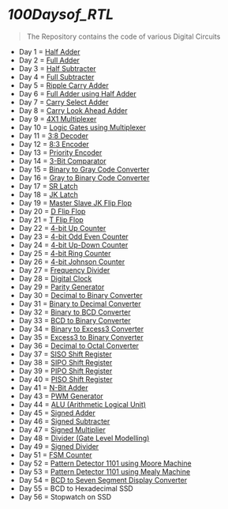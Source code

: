 # ***100Daysof_RTL***
> The Repository contains the code of various Digital Circuits

 *  Day 1 = [Half Adder](https://github.com/maazm007/100Daysof_RTL/tree/main/1-%20Half%20Adder)
 *  Day 2 = [Full Adder](https://github.com/maazm007/100Daysof_RTL/tree/main/2-%20Full%20Adder)
 *  Day 3 = [Half Subtracter](https://github.com/maazm007/100Daysof_RTL/tree/main/3-%20Half%20Subtracter)
 *  Day 4 = [Full Subtracter](https://github.com/maazm007/100Daysof_RTL/tree/main/4-%20Full%20Subtracter)
 *  Day 5 = [Ripple Carry Adder](https://github.com/maazm007/100Daysof_RTL/tree/main/5-%20Ripple%20Carry%20Adder)
 *  Day 6 = [Full Adder using Half Adder](https://github.com/maazm007/100Daysof_RTL/tree/main/6-%20Full%20Adder%20using%20Half%20Adder)
 *  Day 7 = [Carry Select Adder](https://github.com/maazm007/100Daysof_RTL/tree/main/7-%20Carry%20Select%20Adder)
 *  Day 8 = [Carry Look Ahead Adder](https://github.com/maazm007/100Daysof_RTL/tree/main/8-%20Carry%20Look%20Ahead%20Adder)
 *  Day 9 = [4X1 Multiplexer](https://github.com/maazm007/100Daysof_RTL/tree/main/9-%204-1%20Multiplexer)
 *  Day 10 = [Logic Gates using Multiplexer](https://github.com/maazm007/100Daysof_RTL/tree/main/10-%20Gates%20using%20Multiplexer)
 *  Day 11 = [3:8 Decoder](https://github.com/maazm007/100Daysof_RTL/tree/main/11-%203-8%20Decoder)
 *  Day 12 = [8:3 Encoder](https://github.com/maazm007/100Daysof_RTL/tree/main/12-%208-3%20Encoder)
 *  Day 13 = [Priority Encoder](https://github.com/maazm007/100Daysof_RTL/tree/main/13-%20Priority%20Encoder)
 *  Day 14 = [3-Bit Comparator](https://github.com/maazm007/100Daysof_RTL/tree/main/14-%203%20Bit%20Comparator)
 *  Day 15 = [Binary to Gray Code Converter](https://github.com/maazm007/100Daysof_RTL/tree/main/15-%20Binary%20to%20Gray%20Converter)
 *  Day 16 = [Gray to Binary Code Converter](https://github.com/maazm007/100Daysof_RTL/tree/main/16-%20Gray%20to%20Binary%20Converter)
 *  Day 17 = [SR Latch](https://github.com/maazm007/100Daysof_RTL/tree/main/17-%20SR%20Latch)
 *  Day 18 = [JK Latch](https://github.com/maazm007/100Daysof_RTL/tree/main/18-%20JK%20Latch)
 *  Day 19 = [Master Slave JK Flip Flop](https://github.com/maazm007/100Daysof_RTL/tree/main/19-%20Master%20Slave%20JK%20Flip-Flop)
 *  Day 20 = [D Flip Flop](https://github.com/maazm007/100Daysof_RTL/tree/main/20-%20D%20Flip-Flop)
 *  Day 21 = [T Flip Flop](https://github.com/maazm007/100Daysof_RTL/tree/main/21-%20T%20Flip-Flop)
 *  Day 22 = [4-bit Up Counter](https://github.com/maazm007/100Daysof_RTL/tree/main/22-%204%20Bit%20Up-Counter)
 *  Day 23 = [4-bit Odd Even Counter](https://github.com/maazm007/100Daysof_RTL/tree/main/23-%20Odd%20Even%20Counter)
 *  Day 24 = [4-bit Up-Down Counter](https://github.com/maazm007/100Daysof_RTL/tree/main/24-%204%20Bit%20Up-Down-Counter)
 *  Day 25 = [4-bit Ring Counter](https://github.com/maazm007/100Daysof_RTL/tree/main/26-%20Ring%20Counter)
 *  Day 26 = [4-bit Johnson Counter](https://github.com/maazm007/100Daysof_RTL/tree/main/25-%20Johnson%20Counter)
 *  Day 27 = [Frequency Divider](https://github.com/maazm007/100Daysof_RTL/tree/main/27-%20Clock%20Divider)
 *  Day 28 = [Digital Clock](https://github.com/maazm007/100Daysof_RTL/tree/main/28-%20Digital%20Clock)
 *  Day 29 = [Parity Generator](https://github.com/maazm007/100Daysof_RTL/tree/main/29-%20Parity%20Generator)
 *  Day 30 = [Decimal to Binary Converter](https://github.com/maazm007/100Daysof_RTL/tree/main/31-%20Decimal%20to%20Binary)
 *  Day 31 = [Binary to Decimal Converter](https://github.com/maazm007/100Daysof_RTL/tree/main/30-%20Binary%20to%20Decimal)
 *  Day 32 = [Binary to BCD Converter](https://github.com/maazm007/100Daysof_RTL/tree/main/32-%20Binary%20to%20BCD)
 *  Day 33 = [BCD to Binary Converter](https://github.com/maazm007/100Daysof_RTL/tree/main/33-%20BCD%20to%20Binary)
 *  Day 34 = [Binary to Excess3 Converter](https://github.com/maazm007/100Daysof_RTL/tree/main/34-%20Binary%20to%20Excess%203)
 *  Day 35 = [Excess3 to Binary Converter](https://github.com/maazm007/100Daysof_RTL/tree/main/35-%20Excess%203%20to%20Binary)
 *  Day 36 = [Decimal to Octal Converter](https://github.com/maazm007/100Daysof_RTL/tree/main/36-%20Decimal%20to%20Octal)
 *  Day 37 = [SISO Shift Register](https://github.com/maazm007/100Daysof_RTL/tree/main/37-%20SISO%20Shift%20Register)
 *  Day 38 = [SIPO Shift Register](https://github.com/maazm007/100Daysof_RTL/tree/main/38-%20SIPO%20Shift%20Register)
 *  Day 39 = [PIPO Shift Register](https://github.com/maazm007/100Daysof_RTL/tree/main/39-%20PIPO%20Shift%20Register)
 *  Day 40 = [PISO Shift Register](https://github.com/maazm007/100Daysof_RTL/tree/main/40-%20PISO%20Shift%20Register)
 *  Day 41 = [N-Bit Adder](https://github.com/maazm007/100Daysof_RTL/tree/main/41-%20N-Bit%20Adder)
 *  Day 43 = [PWM Generator](https://github.com/maazm007/100Daysof_RTL/tree/main/43-%20PWM%20Generator)
 *  Day 44 = [ALU (Arithmetic Logical Unit)](https://github.com/maazm007/100Daysof_RTL/tree/main/44-%20ALU)
 *  Day 45 = [Signed Adder](https://github.com/maazm007/100Daysof_RTL/tree/main/45-%20Signed%20Adder)
 *  Day 46 = [Signed Subtracter](https://github.com/maazm007/100Daysof_RTL/tree/main/46-%20Signed%20Subtracter)
 *  Day 47 = [Signed Multiplier](https://github.com/maazm007/100Daysof_RTL/tree/main/47-%20Signed%20Multiplier)
 *  Day 48 = [Divider (Gate Level Modelling)](https://github.com/maazm007/100Daysof_RTL/tree/main/48-%20Divider%20(Gate%20Level%20Modelling))
 *  Day 49 = [Signed Divider](https://github.com/maazm007/100Daysof_RTL/tree/main/49-%20Signed%20Divider)
 *  Day 51 = [FSM Counter](https://github.com/maazm007/100Daysof_RTL/tree/main/51-%20FSM%20Counter)
 *  Day 52 = [Pattern Detector 1101 using Moore Machine](https://github.com/maazm007/100Daysof_RTL/tree/main/52-%20Pattern%20Detector%20using%20Moore%20Machine)
 *  Day 53 = [Pattern Detector 1101 using Mealy Machine](https://github.com/maazm007/100Daysof_RTL/tree/main/53-%20Pattern%20Detector%20using%20Mealy%20Machine)
 *  Day 54 = [BCD to Seven Segment Display Converter](https://github.com/maazm007/100Daysof_RTL/tree/main/54-%20%20BCD%20to%20SSD%20Converter)
 *  Day 55 = BCD to Hexadecimal SSD
 *  Day 56 = Stopwatch on SSD
